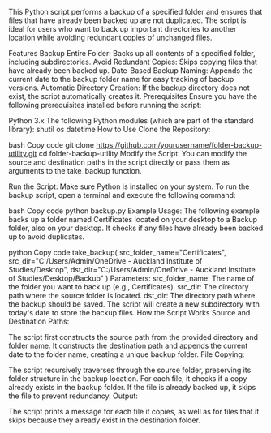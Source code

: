 This Python script performs a backup of a specified folder and ensures that files that have already been backed up are not duplicated. The script is ideal for users who want to back up important directories to another location while avoiding redundant copies of unchanged files.

Features
Backup Entire Folder: Backs up all contents of a specified folder, including subdirectories.
Avoid Redundant Copies: Skips copying files that have already been backed up.
Date-Based Backup Naming: Appends the current date to the backup folder name for easy tracking of backup versions.
Automatic Directory Creation: If the backup directory does not exist, the script automatically creates it.
Prerequisites
Ensure you have the following prerequisites installed before running the script:

Python 3.x
The following Python modules (which are part of the standard library):
shutil
os
datetime
How to Use
Clone the Repository:

bash
Copy code
git clone https://github.com/yourusername/folder-backup-utility.git
cd folder-backup-utility
Modify the Script: You can modify the source and destination paths in the script directly or pass them as arguments to the take_backup function.

Run the Script: Make sure Python is installed on your system. To run the backup script, open a terminal and execute the following command:

bash
Copy code
python backup.py
Example Usage: The following example backs up a folder named Certificates located on your desktop to a Backup folder, also on your desktop. It checks if any files have already been backed up to avoid duplicates.

python
Copy code
take_backup(
    src_folder_name="Certificates",
    src_dir="C:/Users/Admin/OneDrive - Auckland Institute of Studies/Desktop",
    dst_dir="C:/Users/Admin/OneDrive - Auckland Institute of Studies/Desktop/Backup"
)
Parameters:
src_folder_name: The name of the folder you want to back up (e.g., Certificates).
src_dir: The directory path where the source folder is located.
dst_dir: The directory path where the backup should be saved. The script will create a new subdirectory with today's date to store the backup files.
How the Script Works
Source and Destination Paths:

The script first constructs the source path from the provided directory and folder name.
It constructs the destination path and appends the current date to the folder name, creating a unique backup folder.
File Copying:

The script recursively traverses through the source folder, preserving its folder structure in the backup location.
For each file, it checks if a copy already exists in the backup folder. If the file is already backed up, it skips the file to prevent redundancy.
Output:

The script prints a message for each file it copies, as well as for files that it skips because they already exist in the destination folder.


